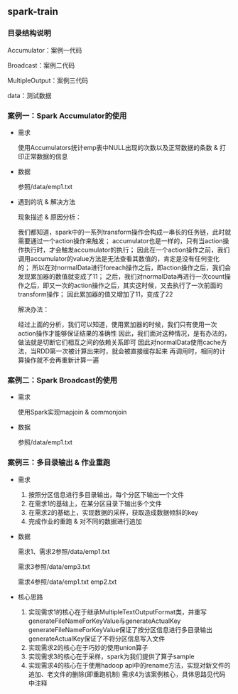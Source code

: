 ## spark-train

### 目录结构说明

  Accumulator：案例一代码
  
  Broadcast：案例二代码 
  
  MultipleOutput：案例三代码
  
  data：测试数据
  

### 案例一：Spark Accumulator的使用

* 需求

  使用Accumulators统计emp表中NULL出现的次数以及正常数据的条数 & 打印正常数据的信息

* 数据

  参照/data/emp1.txt

* 遇到的坑 & 解决方法

	现象描述 & 原因分析：
  
	我们都知道，spark中的一系列transform操作会构成一串长的任务链，此时就需要通过一个action操作来触发；
	accumulator也是一样的，只有当action操作执行时，才会触发accumulator的执行；
	因此在一个action操作之前，我们调用accumulator的value方法是无法查看其数值的，肯定是没有任何变化的；
	所以在对normalData进行foreach操作之后，即action操作之后，我们会发现累加器的数值就变成了11；
	之后，我们对normalData再进行一次count操作之后，即又一次的action操作之后，其实这时候，又去执行了一次前面的transform操作；
	因此累加器的值又增加了11，变成了22
	
  解决办法：
  
	经过上面的分析，我们可以知道，使用累加器的时候，我们只有使用一次action操作才能够保证结果的准确性
	因此，我们面对这种情况，是有办法的，做法就是切断它们相互之间的依赖关系即可
	因此对normalData使用cache方法，当RDD第一次被计算出来时，就会被直接缓存起来
	再调用时，相同的计算操作就不会再重新计算一遍

### 案例二：Spark Broadcast的使用

* 需求

  使用Spark实现mapjoin & commonjoin

* 数据

  参照/data/emp1.txt

### 案例三：多目录输出 & 作业重跑

* 需求
  
  1. 按照分区信息进行多目录输出，每个分区下输出一个文件
  2. 在需求1的基础上，在某分区目录下输出多个文件
  3. 在需求2的基础上，实现数据的采样，获取造成数据倾斜的key
  4. 完成作业的重跑 & 对不同的数据进行追加

* 数据
  
  需求1、需求2参照/data/emp1.txt
  
  需求3参照/data/emp3.txt
  
  需求4参照/data/emp1.txt emp2.txt
  

* 核心思路

  1. 实现需求1的核心在于继承MultipleTextOutputFormat类，并重写generateFileNameForKeyValue与generateActualKey
     generateFileNameForKeyValue保证了按分区信息进行多目录输出
     generateActualKey保证了不将分区信息写入文件
  2. 实现需求2的核心在于巧妙的使用union算子
  3. 实现需求3的核心在于采样，spark为我们提供了算子sample
  4. 实现需求4的核心在于使用hadoop api中的rename方法，实现对新文件的追加、老文件的删除(即重跑机制)
     需求4为该案例核心，具体思路见代码中注释
